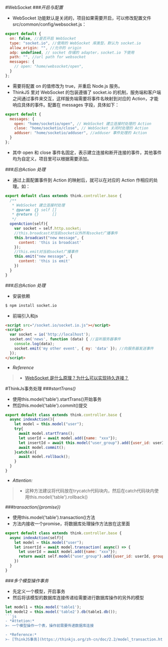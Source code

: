#WebSocket
###*开启与配置*
- WebSocket 功能默认是关闭的，项目如果需要开启，可以修改配置文件 src/common/config/websocket.js：
```js
export default {
  on: false, //是否开启 WebSocket
  type: "socket.io", //使用的 WebSocket 库类型，默认为 socket.io
  allow_origin: "", //允许的 origin
  adp: undefined, // socket 存储的 adapter，socket.io 下使用
  path: "", //url path for websocket
  messages: {
    // open: "home/websocket/open",
  }
};
```
- 需要将配置 on 的值修改为 true，并重启 Node.js 服务。
- ThinkJS 里对 WebSocket 的包装遵循了 socket.io 的机制，服务端和客户端之间通过事件来交互，这样服务端需要将事件名映射到对应的 Action，才能响应具体的事件。配置在 messages 字段，具体如下：
```js
export default {
  messages: {
    open: "home/socketio/open", // WebSocket 建立连接时处理的 Action
    close: "home/socketio/close", // WebSocket 关闭时处理的 Action
    adduser: "home/socketio/adduser", //adduser 事件处理的 Action
  }
};
```
- 其中 open 和 close 事件名固定，表示建立连接和断开连接的事件，其他事件均为自定义，项目里可以根据需要添加。

###*后台Action 处理*
- 通过上面配置事件到 Action 的映射后，就可以在对应的 Action 作相应的处理。如：
```js
export default class extends think.controller.base {
  /**
   * WebSocket 建立连接时处理
   * @param  {} self []
   * @return {}      []
   */
  openAction(self){
    var socket = self.http.socket;
    //this.broadcast对当前socket以外所有socket广播事件
    this.broadcast("new message", {
      content: 'this is broadcast'
    });
    //this.emit对当前socket广播事件
    this.emit("new message", {
      content: 'this is emit'
    })
  }
}
```

###*后台Action 处理*
- 安装依赖
```bash
$ npm install socket.io
```
- 前端引入和js
```html
<script src="/socket.io/socket.io.js"></script>
<script>
  var socket = io('http://localhost');
  socket.on('news', function (data) { //监听服务器事件
    console.log(data);
    socket.emit('my other event', { my: 'data' }); //向服务器发送事件
  });
</script>
```

- *Reference*
>- [WebSocket 是什么原理？为什么可以实现持久连接？](https://www.zhihu.com/question/20215561)

#ThinkJs事务处理
###*startTrans()*
- 使用this.model('table').startTrans()开始事务
- 然后this.model('table').commit()提交
```js
export default class extends think.controller.base {
  async indexAction(){
    let model = this.model("user");
    try{
      await model.startTrans();
      let userId = await model.add({name: "xxx"});
      let insertId = await this.model("user_group").add({user_id: userId, group_id: 1000});
      await model.commit();
    }catch(e){
      await model.rollback();
    }
  }
}
```
- *Attention:*
>- 这种方法建议将代码放在trycatch代码块内，然后在catch代码块内使用this.model('table').rollback()

###*transaction({promise})*
- 使用this.model('table').transaction()方法
- 方法内接收一个promise，将数据库处理操作方法放在这里面
```js
export default class extends think.controller.base {
  async indexAction(self){
    let model = this.model("user");
    let insertId = await model.transaction( async() => {
      let userId = await model.add({name: "xxx"});
      return await self.model("user_group").add({user_id: userId, group_id: 1000});
    })
  }
}
```

###*多个模型操作事务*
- 先定义一个模型，开启事务
- 然后将该模型的数据库连接传递给需要进行数据库操作的另外的模型
```js
let model1 = this.model('table1');
let model2 = this.model('table2').db(table1.db());
```js
- *Attetion:*
>- 一个模型操作一个表，操作前需要传递数据库连接

- *Reference:*
>- [ThinkJS事务](https://thinkjs.org/zh-cn/doc/2.2/model_transaction.html#)